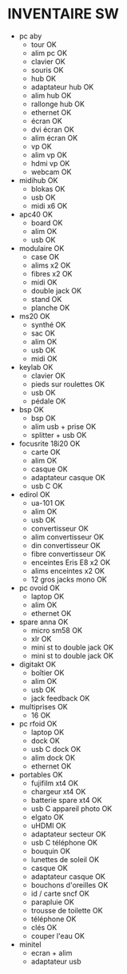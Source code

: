 # INVENTAIRE SW

- pc aby
  - tour                    OK
  - alim pc                 OK
  - clavier                 OK
  - souris                  OK
  - hub                     OK
  - adaptateur hub          OK
  - alim hub                OK
  - rallonge hub            OK
  - ethernet                OK
  - écran                   OK
  - dvi écran               OK
  - alim écran              OK
  - vp                      OK
  - alim vp                 OK
  - hdmi vp                 OK
  - webcam                  OK
- midihub                   OK
  - blokas                  OK
  - usb                     OK
  - midi x6                 OK
- apc40                     OK
  - board                   OK
  - alim                    OK
  - usb                     OK
- modulaire                 OK
  - case                    OK
  - alims x2                OK
  - fibres x2               OK
  - midi                    OK
  - double jack             OK
  - stand                   OK
  - planche                 OK
- ms20                      OK
  - synthé                  OK
  - sac                     OK
  - alim                    OK
  - usb                     OK
  - midi                    OK
- keylab                    OK
  - clavier                 OK
  - pieds sur roulettes     OK
  - usb                     OK
  - pédale                  OK
- bsp                       OK
  - bsp                     OK
  - alim usb + prise        OK
  - splitter + usb          OK
- focusrite 18i20           OK
  - carte                   OK
  - alim                    OK
  - casque                  OK
  - adaptateur casque       OK
  - usb C                   OK
- edirol                    OK
  - ua-101                  OK
  - alim                    OK
  - usb                     OK
  - convertisseur           OK
  - alim convertisseur      OK
  - din convertisseur       OK
  - fibre convertisseur     OK
  - enceintes Eris E8 x2    OK
  - alims enceintes x2      OK
  - 12 gros jacks mono      OK
- pc ovoid                  OK
  - laptop                  OK
  - alim                    OK
  - ethernet                OK
- spare anna                OK
  - micro sm58              OK
  - xlr                     OK
  - mini st to double jack  OK
  - mini st to double jack  OK
- digitakt                  OK
  - boîtier                 OK
  - alim                    OK
  - usb                     OK
  - jack feedback           OK
- multiprises               OK
  - 16                      OK
- pc rfoid                  OK
  - laptop                  OK
  - dock                    OK
  - usb C dock              OK
  - alim dock               OK
  - ethernet                OK
- portables                 OK
  - fujifilm xt4            OK
  - chargeur xt4            OK
  - batterie spare xt4      OK
  - usb C appareil photo    OK
  - elgato                  OK
  - uHDMI                   OK
  - adaptateur secteur      OK
  - usb C téléphone         OK
  - bouquin                 OK
  - lunettes de soleil      OK
  - casque                  OK
  - adaptateur casque       OK
  - bouchons d'oreilles     OK
  - id / carte sncf         OK
  - parapluie               OK
  - trousse de toilette     OK
  - téléphone               OK
  - clés                    OK
  - couper l'eau            OK
- minitel
  - ecran + alim
  - adaptateur usb
